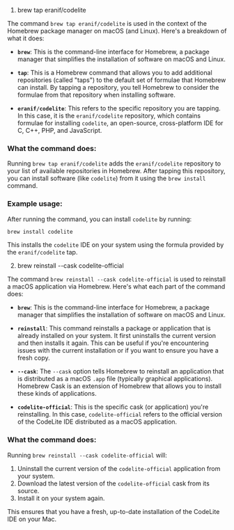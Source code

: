 1. brew tap eranif/codelite

The command `brew tap eranif/codelite` is used in the context of the Homebrew package manager on macOS (and Linux). Here's a breakdown of what it does:

- **`brew`**: This is the command-line interface for Homebrew, a package manager that simplifies the installation of software on macOS and Linux.

- **`tap`**: This is a Homebrew command that allows you to add additional repositories (called "taps") to the default set of formulae that Homebrew can install. By tapping a repository, you tell Homebrew to consider the formulae from that repository when installing software.

- **`eranif/codelite`**: This refers to the specific repository you are tapping. In this case, it is the `eranif/codelite` repository, which contains formulae for installing `codelite`, an open-source, cross-platform IDE for C, C++, PHP, and JavaScript.

### What the command does:

Running `brew tap eranif/codelite` adds the `eranif/codelite` repository to your list of available repositories in Homebrew. After tapping this repository, you can install software (like `codelite`) from it using the `brew install` command.

### Example usage:

After running the command, you can install `codelite` by running:

```bash
brew install codelite
```

This installs the `codelite` IDE on your system using the formula provided by the `eranif/codelite` tap.

2. brew reinstall --cask codelite-official

The command `brew reinstall --cask codelite-official` is used to reinstall a macOS application via Homebrew. Here's what each part of the command does:

- **`brew`**: This is the command-line interface for Homebrew, a package manager that simplifies the installation of software on macOS and Linux.

- **`reinstall`**: This command reinstalls a package or application that is already installed on your system. It first uninstalls the current version and then installs it again. This can be useful if you're encountering issues with the current installation or if you want to ensure you have a fresh copy.

- **`--cask`**: The `--cask` option tells Homebrew to reinstall an application that is distributed as a macOS `.app` file (typically graphical applications). Homebrew Cask is an extension of Homebrew that allows you to install these kinds of applications.

- **`codelite-official`**: This is the specific cask (or application) you're reinstalling. In this case, `codelite-official` refers to the official version of the CodeLite IDE distributed as a macOS application.

### What the command does:

Running `brew reinstall --cask codelite-official` will:

1. Uninstall the current version of the `codelite-official` application from your system.
2. Download the latest version of the `codelite-official` cask from its source.
3. Install it on your system again.

This ensures that you have a fresh, up-to-date installation of the CodeLite IDE on your Mac.
